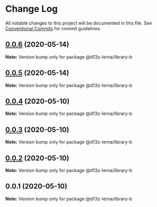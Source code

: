 # Change Log

All notable changes to this project will be documented in this file.
See [Conventional Commits](https://conventionalcommits.org) for commit guidelines.

## [0.0.6](https://github.com/dvelasquez/d13z-lerna/compare/@d13z-lerna/library-b@0.0.5...@d13z-lerna/library-b@0.0.6) (2020-05-14)

**Note:** Version bump only for package @d13z-lerna/library-b





## [0.0.5](https://github.com/dvelasquez/d13z-lerna/compare/@d13z-lerna/library-b@0.0.4...@d13z-lerna/library-b@0.0.5) (2020-05-14)

**Note:** Version bump only for package @d13z-lerna/library-b





## [0.0.4](https://github.com/dvelasquez/d13z-lerna/compare/@d13z-lerna/library-b@0.0.3...@d13z-lerna/library-b@0.0.4) (2020-05-10)

**Note:** Version bump only for package @d13z-lerna/library-b





## [0.0.3](https://github.com/dvelasquez/d13z-lerna/compare/@d13z-lerna/library-b@0.0.2...@d13z-lerna/library-b@0.0.3) (2020-05-10)

**Note:** Version bump only for package @d13z-lerna/library-b





## [0.0.2](https://github.com/dvelasquez/d13z-lerna/compare/@d13z-lerna/library-b@0.0.1...@d13z-lerna/library-b@0.0.2) (2020-05-10)

**Note:** Version bump only for package @d13z-lerna/library-b





## 0.0.1 (2020-05-10)

**Note:** Version bump only for package @d13z-lerna/library-b
